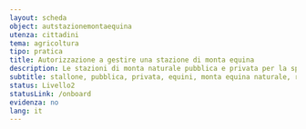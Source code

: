 ```yaml
---
layout: scheda
object: autstazionemontaequina
utenza: cittadini
tema: agricoltura
tipo: pratica
title: Autorizzazione a gestire una stazione di monta equina
description: Le stazioni di monta naturale pubblica e privata per la specie equina sono soggette ad autorizzazione regionale
subtitle: stallone, pubblica, privata, equini, monta equina naturale, riproduzione animale
status: Livello2
statusLink: /onboard
evidenza: no
lang: it
---
```

